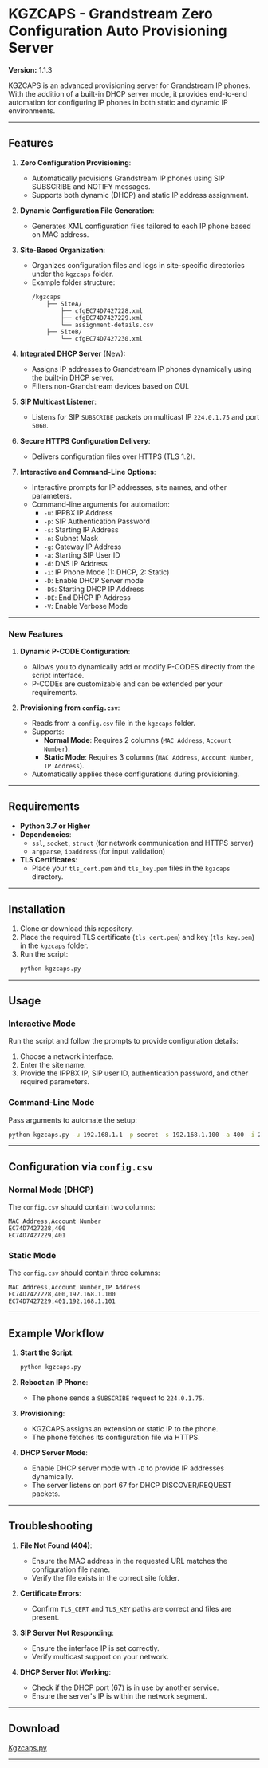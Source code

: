 # KGZCAPS - Grandstream Zero Configuration Auto Provisioning Server

**Version:** 1.1.3

KGZCAPS is an advanced provisioning server for Grandstream IP phones.
With the addition of a built-in DHCP server mode, it provides end-to-end automation for configuring IP phones in both static and dynamic IP environments.

---

## Features

1. **Zero Configuration Provisioning**:
   - Automatically provisions Grandstream IP phones using SIP SUBSCRIBE and NOTIFY messages.
   - Supports both dynamic (DHCP) and static IP address assignment.

2. **Dynamic Configuration File Generation**:
   - Generates XML configuration files tailored to each IP phone based on MAC address.

3. **Site-Based Organization**:
   - Organizes configuration files and logs in site-specific directories under the `kgzcaps` folder.
   - Example folder structure:
     ```
     /kgzcaps
         ├── SiteA/
             ├── cfgEC74D7427228.xml
             ├── cfgEC74D7427229.xml
             └── assignment-details.csv
         ├── SiteB/
             └── cfgEC74D7427230.xml
     ```

4. **Integrated DHCP Server** (New):
   - Assigns IP addresses to Grandstream IP phones dynamically using the built-in DHCP server.
   - Filters non-Grandstream devices based on OUI.

5. **SIP Multicast Listener**:
   - Listens for SIP `SUBSCRIBE` packets on multicast IP `224.0.1.75` and port `5060`.

6. **Secure HTTPS Configuration Delivery**:
   - Delivers configuration files over HTTPS (TLS 1.2).

7. **Interactive and Command-Line Options**:
   - Interactive prompts for IP addresses, site names, and other parameters.
   - Command-line arguments for automation:
     - `-u`: IPPBX IP Address
     - `-p`: SIP Authentication Password
     - `-s`: Starting IP Address
     - `-n`: Subnet Mask
     - `-g`: Gateway IP Address
     - `-a`: Starting SIP User ID
     - `-d`: DNS IP Address
     - `-i`: IP Phone Mode (1: DHCP, 2: Static)
     - `-D`: Enable DHCP Server mode
     - `-DS`: Starting DHCP IP Address
     - `-DE`: End DHCP IP Address
     - `-V`: Enable Verbose Mode

---

### New Features

1. **Dynamic P-CODE Configuration**:
   - Allows you to dynamically add or modify P-CODES directly from the script interface.
   - P-CODEs are customizable and can be extended per your requirements.

2. **Provisioning from `config.csv`**:
   - Reads from a `config.csv` file in the `kgzcaps` folder.
   - Supports:
     - **Normal Mode**: Requires 2 columns (`MAC Address`, `Account Number`).
     - **Static Mode**: Requires 3 columns (`MAC Address`, `Account Number`, `IP Address`).
   - Automatically applies these configurations during provisioning.

---

## Requirements

- **Python 3.7 or Higher**
- **Dependencies**:
  - `ssl`, `socket`, `struct` (for network communication and HTTPS server)
  - `argparse`, `ipaddress` (for input validation)
- **TLS Certificates**:
  - Place your `tls_cert.pem` and `tls_key.pem` files in the `kgzcaps` directory.

---

## Installation

1. Clone or download this repository.
2. Place the required TLS certificate (`tls_cert.pem`) and key (`tls_key.pem`) in the `kgzcaps` folder.
3. Run the script:
   ```bash
   python kgzcaps.py
   ```

---

## Usage

### Interactive Mode
Run the script and follow the prompts to provide configuration details:
1. Choose a network interface.
2. Enter the site name.
3. Provide the IPPBX IP, SIP user ID, authentication password, and other required parameters.

### Command-Line Mode
Pass arguments to automate the setup:
```bash
python kgzcaps.py -u 192.168.1.1 -p secret -s 192.168.1.100 -a 400 -i 2 -n 255.255.255.0 -g 192.168.1.1 -d 8.8.8.8 -D -DS 192.168.1.101 -DE 192.168.1.200
```

---

## Configuration via `config.csv`

### Normal Mode (DHCP)
The `config.csv` should contain two columns:
```
MAC Address,Account Number
EC74D7427228,400
EC74D7427229,401
```

### Static Mode
The `config.csv` should contain three columns:
```
MAC Address,Account Number,IP Address
EC74D7427228,400,192.168.1.100
EC74D7427229,401,192.168.1.101
```

---

## Example Workflow

1. **Start the Script**:
   ```bash
   python kgzcaps.py
   ```
2. **Reboot an IP Phone**:
   - The phone sends a `SUBSCRIBE` request to `224.0.1.75`.
3. **Provisioning**:
   - KGZCAPS assigns an extension or static IP to the phone.
   - The phone fetches its configuration file via HTTPS.

4. **DHCP Server Mode**:
   - Enable DHCP server mode with `-D` to provide IP addresses dynamically.
   - The server listens on port 67 for DHCP DISCOVER/REQUEST packets.

---

## Troubleshooting

1. **File Not Found (404)**:
   - Ensure the MAC address in the requested URL matches the configuration file name.
   - Verify the file exists in the correct site folder.

2. **Certificate Errors**:
   - Confirm `TLS_CERT` and `TLS_KEY` paths are correct and files are present.

3. **SIP Server Not Responding**:
   - Ensure the interface IP is set correctly.
   - Verify multicast support on your network.

4. **DHCP Server Not Working**:
   - Check if the DHCP port (67) is in use by another service.
   - Ensure the server's IP is within the network segment.

---

## Download
[Kgzcaps.py](https://karan-modh.tech/download/kgzcaps.py)

---
